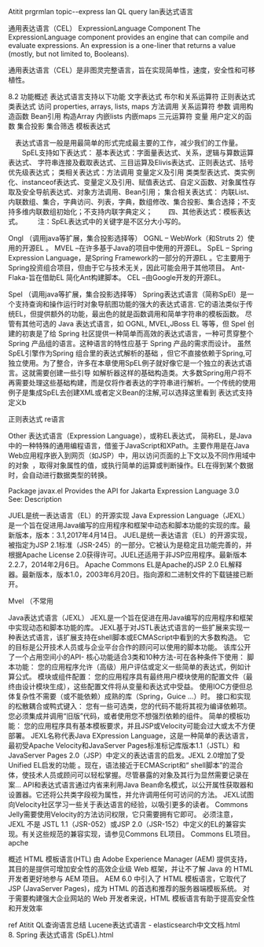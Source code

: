 Atitit prgrmlan topic--express lan QL query lan表达式语言


通用表达语言（CEL）
ExpressionLanguage Component
The ExpressionLanguage component provides an engine that can compile and evaluate expressions. An expression is a one-liner that returns a value (mostly, but not limited to, Booleans).


通用表达语言（CEL）是非图灵完整语言，旨在实现简单性，速度，安全性和可移植性。

8.2 功能概述
表达式语言支持以下功能
文字表达式
布尔和关系运算符
正则表达式
类表达式
访问 properties, arrays, lists, maps
方法调用
关系运算符
参数
调用构造函数
Bean引用
构造Array
内嵌lists
内嵌maps
三元运算符
变量
用户定义的函数
集合投影
集合筛选
模板表达式

　表达式语言一般是用最简单的形式完成最主要的工作，减少我们的工作量。
　　SpEL支持如下表达式：
基本表达式：字面量表达式、关系，逻辑与算数运算表达式、
字符串连接及截取表达式、三目运算及Elivis表达式、正则表达式、括号优先级表达式；
类相关表达式：方法调用 变量定义及引用
类类型表达式、类实例化、instanceof表达式、变量定义及引用、赋值表达式、自定义函数、对象属性存取及安全导航表达式、对象方法调用、Bean引用；
集合相关表达式：
内联List、内联数组、集合，字典访问、列表，字典，数组修改、集合投影、集合选择；不支持多维内联数组初始化；不支持内联字典定义；
　　四、其他表达式：模板表达式。
　　注：SpEL表达式中的关键字是不区分大小写的。



Ongl （调用java等扩展，集合投影选择等）
OGNL – WebWork（和Struts 2）使用的开源EL 。
MVEL –在许多基于Java的项目中使用的开源EL。
SpEL – Spring Expression Language，是Spring Framework的一部分的开源EL 。它主要用于Spring投资组合项目，但由于它与技术无关，因此可能会用于其他项目。
Ant-Flaka-旨在借助EL 简化Ant构建脚本。
CEL –由Google开发的开源EL。

Spel （调用java等扩展，集合投影选择等）
Spring表达式语言（简称SpEl）是一个支持查询和操作运行时对象导航图功能的强大的表达式语言. 它的语法类似于传统EL，但提供额外的功能，最出色的就是函数调用和简单字符串的模板函数。
尽管有其他可选的 Java 表达式语言，如 OGNL, MVEL,JBoss EL 等等，但 Spel 创建的初衷是了给 Spring 社区提供一种简单而高效的表达式语言，一种可贯穿整个 Spring 产品组的语言。这种语言的特性应基于 Spring 产品的需求而设计。
虽然SpEL引擎作为Spring 组合里的表达式解析的基础 ，但它不直接依赖于Spring,可独立使用。为了整合，许多在本章使用SpEL例子就好像它是一个独立的表达式语言。这就需要创建一些引导 如解析器这样的基础构造类。大多数Spring用户将不再需要处理这些基础构建，而是仅将作者表达的字符串进行解析。一个传统的使用例子是集成SpEL去创建XML或者定义Bean的注解,可以选择这里看到 表达式支持定义b

正则表达式 re语言

Other
表达式语言（Expression Language），或称EL表达式，
简称EL，是Java中的一种特殊的通用编程语言，借鉴于JavaScript和XPath。主要作用是在Java Web应用程序嵌入到网页（如JSP）中，用以访问页面的上下文以及不同作用域中的对象 ，取得对象属性的值，或执行简单的运算或判断操作。EL在得到某个数据时，会自动进行数据类型的转换。

Package javax.el
Provides the API for Jakarta Expression Language 3.0
See: Description

JUEL是统一表达语言（EL）的开源实现
Java Expression Language（JEXL）是一个旨在促进用Java编写的应用程序和框架中动态和脚本功能的实现的库。最新版本，版本：3.1,2017年4月14日。
JUEL是统一表达语言（EL）的开源实现，被指定为JSP 2.1标准（JSR-245）的一部分。它被认为是稳定且功能完善的，并根据Apache License 2.0获得许可。JUEL还适用于非JSP应用程序。最新版本2.2.7，2014年2月6日。
Apache Commons EL是Apache的JSP 2.0 EL解释器。最新版本，版本1.0，2003年6月20日。指向源和二进制文件的下载链接已断开。

Mvel （不常用

Java表达式语言（JEXL）
JEXL是一个旨在促进在用Java编写的应用程序和框架中实现动态和脚本功能的库。
JEXL基于对JSTL表达式语言的一些扩展来实现一种表达式语言，该扩展支持在shell脚本或ECMAScript中看到的大多数构造。
它的目标是公开技术人员或与企业平台合作的顾问可以使用的脚本功能。
该库公开了一个占用空间小的API- 核心功能适合3类和10种方法-可在各种条件下使用：
脚本功能：
您的应用程序允许（高级）用户评估或定义一些简单的表达式，例如计算公式。
模块或组件配置：
您的应用程序具有最终用户模块使用的配置文件（最终由设计模块生成），这些配置文件将从变量和表达式中受益。
使用IOC方便但总体复杂性不需要（或不能依赖）成熟的库（Spring，Guice ...）时。
接口和实现的松散耦合或鸭式键入：
您有一些可选类，您的代码不能将其视为编译依赖项。
您必须集成并调用“旧版”代码，或者使用您不想强烈依赖的组件。
简单的模板功能：
您的应用程序具有基本模板要求，并且JSP或Velocity可能会过大或太不方便部署。
JEXL名称代表Java EXpression Language，这是一种简单的表达语言，最初受Apache Velocity和JavaServer Pages标准标记库版本1.1（JSTL）和JavaServer Pages 2.0（JSP）中定义的表达语言的启发。JEXL 2.0增加了受Unified EL启发的功能 。现在，语法接近于ECMAScript和“ shell脚本”的混合体，使技术人员或顾问可以轻松掌握。尽管暴露的对象及其行为显然需要记录在案...
API和表达式语言通过内省来利用Java Bean命名模式，以公开属性获取器和设置器。它还将公共类字段视为属性，并允许调用任何可访问的方法。
JEXL试图向Velocity社区学习一些关于表达语言的经验，以吸引更多的读者。 Commons Jelly需要使用Velocity的方法访问权限，它只需要拥有它即可。
必须注意，JEXL 不是 JSTL 1.1（JSR-052）或JSP 2.0（JSR-152）中定义的EL的兼容实现。有关这些规范的兼容实现，请参见Commons EL项目。
Commons EL项目。 apche

概述
HTML 模板语言(HTL) 由 Adobe Experience Manager (AEM) 提供支持，
其目的是提供可增加安全性的高效企业级 Web 框架，并让不了解 Java 的 HTML 开发者更好地参与 AEM 项目。
AEM 6.0 中引入了 HTML 模板语言，它取代了 JSP (JavaServer Pages)，成为 HTML 的首选和推荐的服务器端模板系统。 对于需要构建强大企业网站的 Web 开发者来说，HTML 模板语言有助于提高安全性和开发效率

ref
Atitit QL查询语言总结
Lucene表达式语言 - elasticsearch中文文档.html
8. Spring 表达式语言 (SpEL).html

